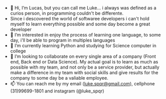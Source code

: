- 👋 Hi, I’m Lucas, but you can call me Luke... i always was defined as a curios person, in programming couldn't be differente.
- Since i descovered the world of softwaree developers i can't hold myself to learn everything possible and some day become a great developer 
- 👀 I’m interested in enjoy the process of learning one language, to some day, i'll be able to program in multiples languages 
- 🌱 I’m currently learning Python and studying for Science computer in college
- 💞️ I’m looking to collaborate on every single area of a company (Front end, Back end or Data Science). My actual goal is to learn as much as possible with my team, and not only be a service provider, but actually make a difference in my team with social skills and give results for the company to some day be a valiable employee.
- 📫 You can reach me by my email (luke.spqr@gmail.com), cellphone (31)99699-1801 and instagram (@luke_spqr)

<!---
LuucasReis/LuucasReis is a ✨ special ✨ repository because its `README.md` (this file) appears on your GitHub profile.
You can click the Preview link to take a look at your changes.
--->
